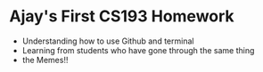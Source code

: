 
# Ajay's First CS193 Homework


- Understanding how to use Github and terminal
- Learning from students who have gone through the same thing
- the Memes!!



